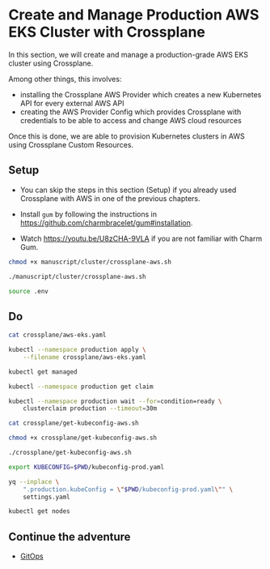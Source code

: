 # Create and Manage Production AWS EKS Cluster with Crossplane

In this section, we will create and manage a production-grade AWS EKS cluster using Crossplane.

Among other things, this involves:
* installing the Crossplane AWS Provider which creates a new Kubernetes API for every external AWS API
* creating the AWS Provider Config which provides Crossplane with credentials to be able to access and change AWS cloud resources

Once this is done, we are able to provision Kubernetes clusters in AWS using Crossplane Custom Resources. 

## Setup

* You can skip the steps in this section (Setup) if you already used Crossplane with AWS in one of the previous chapters.

* Install `gum` by following the instructions in https://github.com/charmbracelet/gum#installation.
* Watch https://youtu.be/U8zCHA-9VLA if you are not familiar with Charm Gum.

```bash
chmod +x manuscript/cluster/crossplane-aws.sh

./manuscript/cluster/crossplane-aws.sh

source .env
```

## Do

```bash
cat crossplane/aws-eks.yaml

kubectl --namespace production apply \
    --filename crossplane/aws-eks.yaml

kubectl get managed

kubectl --namespace production get claim

kubectl --namespace production wait --for=condition=ready \
    clusterclaim production --timeout=30m

cat crossplane/get-kubeconfig-aws.sh

chmod +x crossplane/get-kubeconfig-aws.sh

./crossplane/get-kubeconfig-aws.sh

export KUBECONFIG=$PWD/kubeconfig-prod.yaml

yq --inplace \
    ".production.kubeConfig = \"$PWD/kubeconfig-prod.yaml\"" \
    settings.yaml

kubectl get nodes
```

## Continue the adventure

* [GitOps](../gitops/README.md)
